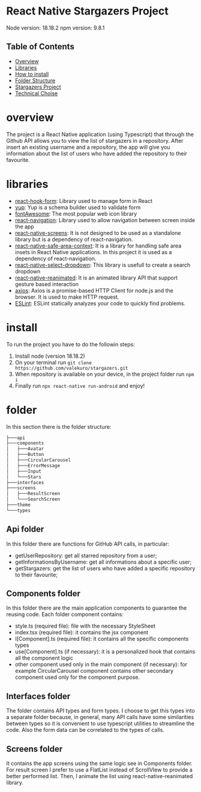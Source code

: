 # React Native Stargazers Project 
Node version: 18.18.2
npm version: 9.8.1

## Table of Contents

- [Overview](#overview)
- [Libraries](#libraries)
- [How to install](#install)
- [Folder Structure](#folder)
- [Stargazers Project](#project)
- [Technical Choise](#technical-choise)

# overview
The project is a React Native application (using Typescript) that through the Github API allows you to view the list of stargazers in a repository. After insert an existing username and a repository, the app will give you information about the list of users who have added the repository to their favourite.

# libraries
* [react-hook-form](https://react-hook-form.com/): Library used to manage form in React
* [yup](https://github.com/jquense/yup): Yup is a schema builder used to validate form
* [fontAwesome](https://fontawesome.com/icons): The most popular web icon library
* [react-navigation](https://reactnavigation.org/): Library used to allow navigation between screen inside the app
* [react-native-screens](https://github.com/software-mansion/react-native-screens): It is not designed to be used as a standalone library but is a dependency of react-navigation.
* [react-native-safe-area-context](https://github.com/th3rdwave/react-native-safe-area-context): It is a library for handling safe area insets in React Native applications. In this project it is used as a dependency of react-navigation.
* [react-native-select-dropdown](https://www.npmjs.com/package/react-native-select-dropdown): This library is usefull to create a search dropdown
* [react-native-reanimated](https://www.npmjs.com/package/react-native-reanimated): It is an animated library API that support gesture based interaction
* [axios](https://axios-http.com/docs/intro): Axios is a promise-based HTTP Client for node.js and the browser. It is used to make HTTP request.
* [ESLint](https://eslint.org/): ESLint statically analyzes your code to quickly find problems.

# install
To run the project you have to do the followin steps:
1. Install node (version 18.18.2)
2. On your terminal run `git clone https://github.com/valekuro/stargazers.git`
3. When repository is available on your device, in the project folder run `npm i`
4. Finally run `npx react-native run-android` and enjoy!

# folder
In this section there is the folder structure:

```bash
├───api
├───components
│   ├───Avatar
│   ├───Button
│   ├───CircularCarousel
│   ├───ErrorMessage
│   ├───Input
│   └───Stars
├───interfaces
├───screens
│   ├───ResultScreen
│   └───SearchScreen
├───theme
└───types
```
## Api folder
In this folder there are functions for GitHub API calls, in particular:
* getUserRepository: get all starred repository from a user;
* getInformationsByUsername: get all informations about a specific user;
* getStargazers: get the list of users who have added a specific repository to their favourite;

## Components folder
In this folder there are the main application components to guarantee the reusing code. Each folder component contains:
* style.ts (required file): file with the necessary StyleSheet
* index.tsx (required file): it contains the jsx component
* I[Component].ts (required file): it contains all the specific components types
* use[Component].ts (if necessary): it is a personalized hook that contains all the component logic
* other component used only in the main component (if necessary): for example CircularCarousel component contains other secondary component used only for the component purpose.

## Interfaces folder
The folder contains API types and form types. I choose to get this types into a separate folder because, in general, many API calls have some similarities between types so it is convenient to use typescript utilities to streamline the code. Also the form data can be correlated to the types of calls.

## Screens folder
It contains the app screens using the same logic see in Components folder. For result screen I prefer to use a FlatList instead of ScrollVIew to provide a better performed list. Then, I animate the list using react-native-reanimated library.